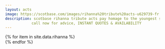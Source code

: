```yaml
---
layout: acts
image: https://scotbase.com/images/rihanna%20tribute%20acts-u629739-fr.jpg
description: scotbase rihanna tribute acts pay homage to the youngest solo artist to score fourteen number one singles on the billboard hot 100, and the fastest to do so. she’s sold more than 54 million albums and 210 million tracks worldwide and is the best selling digital artist of all time.So it's no surprise that our rihanna tribute acts are immensely popular. book an entertaining  pink tribute act to give your event pizzazz.  these acts appeal to mixed age audiences and suited to venues large and small. scotbase are proud to  represent these first class pink tribute acts and shows in the uk. <hr>
            call now for advice, INSTANT QUOTES & AVAILABILITY
---
```

<div class="row mt-4 mb-4">
  {% for item in site.data.rihanna %}
    <div class="col-md-4 mb-5">
      <div class="card border-0 shadow h-100">
        <a href="/acts/{{ item.title | slugify }}">
          <img class="card-img-top" src="{{ item.image_src }}" alt="" />
        </a>
         <!-- <div class="card-body">
          <p class="card-text">{{ item.description }}</p>
        </div> -->
      </div>
    </div>
  {% endfor %}
</div>